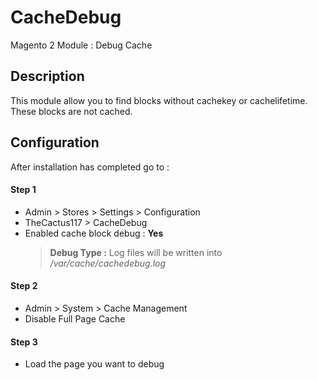 # CacheDebug
Magento 2 Module : Debug Cache

## Description
This module allow you to find blocks without cachekey or cachelifetime.
These blocks are not cached.

## Configuration
After installation has completed go to : 

#### Step 1
* Admin > Stores > Settings > Configuration
* TheCactus117 > CacheDebug
* Enabled cache block debug : **Yes**
    > **Debug Type :** Log files will be written into */var/cache/cachedebug.log*

#### Step 2
* Admin > System > Cache Management
* Disable Full Page Cache

#### Step 3
* Load the page you want to debug